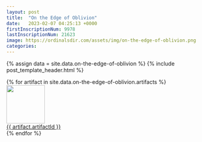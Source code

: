```yaml
---
layout: post
title:  "On the Edge of Oblivion"
date:   2023-02-07 04:25:13 +0000
firstInscriptionNum: 9978
lastInscriptionNum: 21623
image: https://ordinalsdir.com/assets/img/on-the-edge-of-oblivion.png
categories:
---
```

{% assign data = site.data.on-the-edge-of-oblivion %}
{% include post_template_header.html %}

<div class="grid-container">
    {% for artifact in site.data.on-the-edge-of-oblivion.artifacts  %}
        <div class="grid-item">
            <img src="{{site.url}}/assets/img/on-the-edge-of-oblivion.png" width="100" height="100"/><br>
            <a href="https://ordinals.com/inscription/{{artifact.inscriptionId}}" target="_blank">{{ artifact.artifactId }}</a>
        </div>
    {% endfor %}
</div>